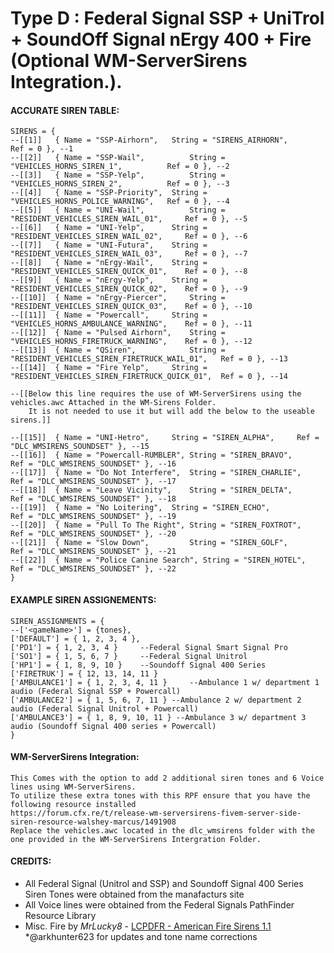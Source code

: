 # Type D : Federal Signal SSP + UniTrol + SoundOff Signal nErgy 400 + Fire (Optional WM-ServerSirens Integration.). 
#### ACCURATE SIREN TABLE:
```
SIRENS = {	
--[[1]]	  { Name = "SSP-Airhorn", 	String = "SIRENS_AIRHORN", 	                Ref = 0 }, --1
--[[2]]	  { Name = "SSP-Wail",          String = "VEHICLES_HORNS_SIREN_1", 	        Ref = 0 }, --2
--[[3]]	  { Name = "SSP-Yelp", 	        String = "VEHICLES_HORNS_SIREN_2", 	        Ref = 0 }, --3
--[[4]]	  { Name = "SSP-Priority", 	String = "VEHICLES_HORNS_POLICE_WARNING", 	Ref = 0 }, --4
--[[5]]	  { Name = "UNI-Wail", 	        String = "RESIDENT_VEHICLES_SIREN_WAIL_01", 	Ref = 0 }, --5
--[[6]]	  { Name = "UNI-Yelp",    	String = "RESIDENT_VEHICLES_SIREN_WAIL_02", 	Ref = 0 }, --6
--[[7]]	  { Name = "UNI-Futura", 	String = "RESIDENT_VEHICLES_SIREN_WAIL_03", 	Ref = 0 }, --7
--[[8]]	  { Name = "nErgy-Wail", 	String = "RESIDENT_VEHICLES_SIREN_QUICK_01", 	Ref = 0 }, --8
--[[9]]	  { Name = "nErgy-Yelp", 	String = "RESIDENT_VEHICLES_SIREN_QUICK_02", 	Ref = 0 }, --9
--[[10]]  { Name = "nErgy-Piercer", 	String = "RESIDENT_VEHICLES_SIREN_QUICK_03", 	Ref = 0 }, --10
--[[11]]  { Name = "Powercall", 	String = "VEHICLES_HORNS_AMBULANCE_WARNING", 	Ref = 0 }, --11
--[[12]]  { Name = "Pulsed Airhorn", 	String = "VEHICLES_HORNS_FIRETRUCK_WARNING", 	Ref = 0 }, --12
--[[13]]  { Name = "QSiren", 	        String = "RESIDENT_VEHICLES_SIREN_FIRETRUCK_WAIL_01", 	Ref = 0 }, --13
--[[14]]  { Name = "Fire Yelp", 	String = "RESIDENT_VEHICLES_SIREN_FIRETRUCK_QUICK_01", 	Ref = 0 }, --14

--[[Below this line requires the use of WM-ServerSirens using the vehicles.awc Attached in the WM-Sirens Folder. 
    It is not needed to use it but will add the below to the useable sirens.]]

--[[15]]  { Name = "UNI-Hetro", 	String = "SIREN_ALPHA", 	Ref = "DLC_WMSIRENS_SOUNDSET" }, --15
--[[16]]  { Name = "Powercall-RUMBLER", String = "SIREN_BRAVO", 	Ref = "DLC_WMSIRENS_SOUNDSET" }, --16
--[[17]]  { Name = "Do Not Interfere", 	String = "SIREN_CHARLIE", 	Ref = "DLC_WMSIRENS_SOUNDSET" }, --17
--[[18]]  { Name = "Leave Vicinity", 	String = "SIREN_DELTA", 	Ref = "DLC_WMSIRENS_SOUNDSET" }, --18
--[[19]]  { Name = "No Loitering", 	String = "SIREN_ECHO", 	        Ref = "DLC_WMSIRENS_SOUNDSET" }, --19
--[[20]]  { Name = "Pull To The Right", String = "SIREN_FOXTROT", 	Ref = "DLC_WMSIRENS_SOUNDSET" }, --20
--[[21]]  { Name = "Slow Down",         String = "SIREN_GOLF", 	        Ref = "DLC_WMSIRENS_SOUNDSET" }, --21
--[[22]]  { Name = "Police Canine Search", String = "SIREN_HOTEL", 	Ref = "DLC_WMSIRENS_SOUNDSET" }, --22
}
```
#### EXAMPLE SIREN ASSIGNEMENTS:
```
SIREN_ASSIGNMENTS = {
--['<gameName>'] = {tones},
['DEFAULT'] = { 1, 2, 3, 4 }, 
['PD1'] = { 1, 2, 3, 4 }     --Federal Signal Smart Signal Pro
['SO1'] = { 1, 5, 6, 7 }     --Federal Signal Unitrol
['HP1'] = { 1, 8, 9, 10 }	 --Soundoff Signal 400 Series
['FIRETRUK'] = { 12, 13, 14, 11 } 	
['AMBULANCE1'] = { 1, 2, 3, 4, 11 } 	--Ambulance 1 w/ department 1 audio (Federal Signal SSP + Powercall)
['AMBULANCE2'] = { 1, 5, 6, 7, 11 } --Ambulance 2 w/ department 2 audio (Federal Signal Unitrol + Powercall)
['AMBULANCE3'] = { 1, 8, 9, 10, 11 } --Ambulance 3 w/ department 3 audio (Soundoff Signal 400 series + Powercall)
}
```
#### WM-ServerSirens Integration: 
```
This Comes with the option to add 2 additional siren tones and 6 Voice lines using WM-ServerSirens. 
To utilize these extra tones with this RPF ensure that you have the following resource installed 
https://forum.cfx.re/t/release-wm-serversirens-fivem-server-side-siren-resource-walshey-marcus/1491908
Replace the vehicles.awc located in the dlc_wmsirens folder with the one provided in the WM-ServerSirens Intergration Folder.

```

#### CREDITS:
* All Federal Signal (Unitrol and SSP) and Soundoff Signal 400 Series Siren Tones were obtained from the manafacturs site
* All Voice lines were obtained from the Federal Signals PathFinder Resource Library
* Misc. Fire by _MrLucky8_ - [LCPDFR - American Fire Sirens 1.1](https://www.lcpdfr.com/downloads/gta5mods/audio/13310-american-fire-sirens)
*@arkhunter623 for updates and tone name corrections
